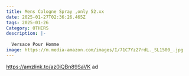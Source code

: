 ```yaml
---
title: Mens Cologne Spray ,only 52.xx
date: 2025-01-27T02:36:26.465Z
tags: 2025-01-26
Category: OTHERS
description: |-
  
  Versace Pour Homme
image: https://m.media-amazon.com/images/I/71C7Yz27rdL._SL1500_.jpg
---
```

https://amzlink.to/az0iQBn89SaVK   ad